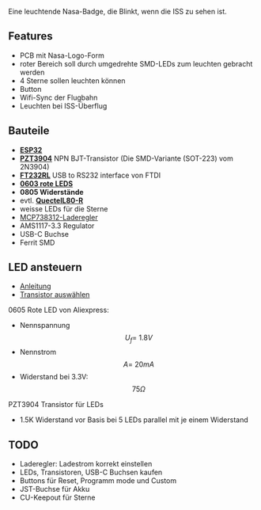 Eine leuchtende Nasa-Badge, die Blinkt, wenn die ISS zu sehen ist.

## Features
- PCB mit Nasa-Logo-Form
- roter Bereich soll durch umgedrehte SMD-LEDs zum leuchten gebracht werden
- 4 Sterne sollen leuchten können
- Button
- Wifi-Sync der Flugbahn
- Leuchten bei ISS-Überflug

## Bauteile
- **[ESP32](https://www.espressif.com/sites/default/files/documentation/esp32_datasheet_en.pdf)**
- **[PZT3904](https://www.mouser.com/datasheet/2/149/2N3904-82270.pdf)** NPN BJT-Transistor (Die SMD-Variante (SOT-223) vom 2N3904)
- **[FT232RL](https://www.ftdichip.com/Support/Documents/DataSheets/ICs/DS_FT232R.pdf)** USB to RS232 interface von FTDI
- **[0603 rote LEDS](https://www.aliexpress.com/item/32886268527.html?spm=a2g0s.9042311.0.0.9b824c4dOkheNj)**
- **0805 Widerstände**
- evtl. **[QuectelL80-R](https://www.quectel.com/UploadFile/Product/Quectel_L80-R_GPS_Specification_V1.2.pdf)**
- weisse LEDs für die Sterne
- [MCP738312-Laderegler](https://cdn.sparkfun.com/assets/learn_tutorials/6/9/5/MCP738312.pdf)
- AMS1117-3.3 Regulator
- USB-C Buchse
- Ferrit SMD

## LED ansteuern
- [Anleitung](https://www.dummies.com/programming/electronics/components/electronics-components-use-a-transistor-as-a-switch/)
- [Transistor auswählen](https://www.baldengineer.com/the-best-4-transistors-to-keep-in-your-parts-kit.html)

0605 Rote LED von Aliexpress:
- Nennspannung $$U_f = ~1.8V$$
- Nennstrom $$A = ~20mA$$
- Widerstand bei 3.3V: $$75\Omega$$

PZT3904 Transistor für LEDs
- 1.5K Widerstand vor Basis bei 5 LEDs parallel mit je einem Widerstand

## TODO
- Laderegler: Ladestrom korrekt einstellen
- LEDs, Transistoren, USB-C Buchsen kaufen
- Buttons für Reset, Programm mode und Custom
- JST-Buchse für Akku
- CU-Keepout für Sterne